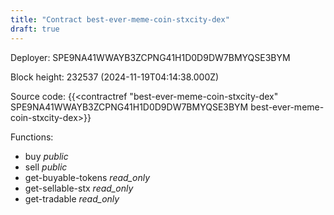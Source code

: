 ```yaml
---
title: "Contract best-ever-meme-coin-stxcity-dex"
draft: true
---
```

Deployer: SPE9NA41WWAYB3ZCPNG41H1D0D9DW7BMYQSE3BYM


 



Block height: 232537 (2024-11-19T04:14:38.000Z)

Source code: {{<contractref "best-ever-meme-coin-stxcity-dex" SPE9NA41WWAYB3ZCPNG41H1D0D9DW7BMYQSE3BYM best-ever-meme-coin-stxcity-dex>}}

Functions:

* buy _public_
* sell _public_
* get-buyable-tokens _read_only_
* get-sellable-stx _read_only_
* get-tradable _read_only_
